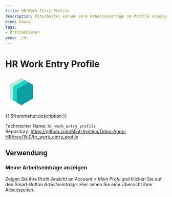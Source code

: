 ```yaml
---
title: HR Work Entry Profile
description: Mitarbeiter können ihre Arbeitseinträge im Profile anzeigen.
kind: howto
tags:
- Drittanbieter
prev: ./hr
---
```

# HR Work Entry Profile
![icon_oms_box](attachments/icons_odoo_mint_system.png)

{{ $frontmatter.description }}

Technischer Name: `hr_work_entry_profile`\
Repository: <https://github.com/Mint-System/Odoo-Apps-HR/tree/15.0/hr_work_entry_profile>

## Verwendung

### Meine Arbeitseinträge anzeigen

Zeigen Sie ihre Profil-Ansicht an *Account > Mein Profil* und klicken Sie auf den Smart-Button *Arbeitseinträge*. Hier sehen Sie eine Übersicht ihrer Arbeitszeiten.